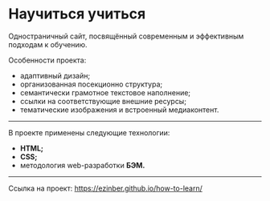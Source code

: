 # Научиться учиться

Одностраничный сайт, посвящённый современным и эффективным подходам к обучению.

Особенности проекта:
- адаптивный дизайн;
- организованная посекционно структура;
- семантически грамотное текстовое наполнение;
- ссылки на соответствующие внешние ресурсы;
- тематические изображения и встроенный медиаконтент.

***

В проекте применены следующие технологии:
- **HTML;**
- **CSS;**
- методология web-разработки **БЭМ.**

***

Ссылка на проект: https://ezinber.github.io/how-to-learn/